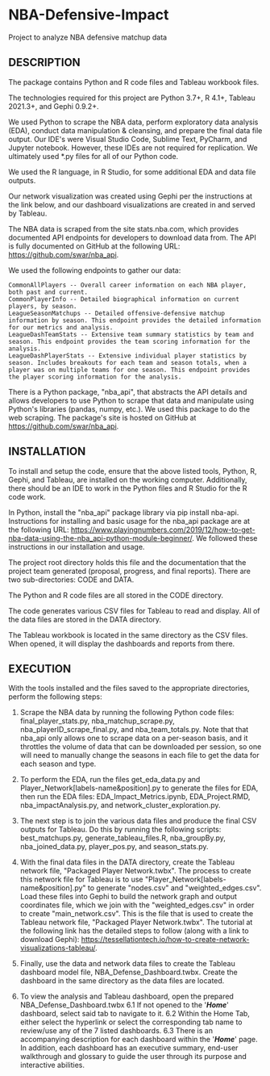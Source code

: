 # NBA-Defensive-Impact
 Project to analyze NBA defensive matchup data


## DESCRIPTION

The package contains Python and R code files and Tableau workbook files. 

The technologies required for this project are Python 3.7+, R 4.1+, Tableau 2021.3+, and Gephi 0.9.2+. 

We used Python to scrape the NBA data, perform exploratory data analysis (EDA), conduct data manipulation & cleansing, and prepare the final data file output. Our IDE's were Visual Studio Code, Sublime Text, PyCharm, and Jupyter notebook. However, these IDEs are not required for replication. We ultimately used *.py files for all of our Python code. 

We used the R language, in R Studio, for some additional EDA and data file outputs. 

Our network visualization was created using Gephi per the instructions at the link below, and our dashboard visualizations are created in and served by Tableau. 

The NBA data is scraped from the site stats.nba.com, which provides documented API endpoints for developers to download data from. The API is fully documented on GitHub at the following URL:  https://github.com/swar/nba_api.

We used the following endpoints to gather our data:

    CommonAllPlayers -- Overall career information on each NBA player, both past and current.
    CommonPlayerInfo -- Detailed biographical information on current players, by season.
    LeagueSeasonMatchups -- Detailed offensive-defensive matchup information by season. This endpoint provides the detailed information for our metrics and analysis.
    LeagueDashTeamStats -- Extensive team summary statistics by team and season. This endpoint provides the team scoring information for the analysis.
    LeagueDashPlayerStats -- Extensive individual player statistics by season. Includes breakouts for each team and season totals, when a player was on multiple teams for one season. This endpoint provides the player scoring information for the analysis.
    
There is a Python package, "nba_api", that abstracts the API details and allows developers to use Python to scrape that data and manipulate using Python's libraries (pandas, numpy, etc.). We used this package to do the web scraping. The package's site is hosted on GitHub at https://github.com/swar/nba_api.


## INSTALLATION

To install and setup the code, ensure that the above listed tools, Python, R, Gephi, and Tableau, are installed on the working computer. Additionally, there should be an IDE to work in the Python files and R Studio for the R code work.

In Python, install the "nba_api" package library via pip install nba-api. Instructions for installing and basic usage for the nba_api package are at the following URL:  https://www.playingnumbers.com/2019/12/how-to-get-nba-data-using-the-nba_api-python-module-beginner/. We followed these instructions in our installation and usage.

The project root directory holds this file and the documentation that the project team generated (proposal, progress, and final reports). There are two sub-directories:  CODE and DATA.

The Python and R code files are all stored in the CODE directory. 

The code generates various CSV files for Tableau to read and display. All of the data files are stored in the DATA directory.

The Tableau workbook is located in the same directory as the CSV files. When opened, it will display the dashboards and reports from there.


## EXECUTION

With the tools installed and the files saved to the appropriate directories, perform the following steps:

1. Scrape the NBA data by running the following Python code files:  final_player_stats.py, nba_matchup_scrape.py, nba_playerID_scrape_final.py, and nba_team_totals.py. Note that that nba_api only allows one to scrape data on a per-season basis, and it throttles the volume of data that can be downloaded per session, so one will need to manually change the seasons in each file to get the data for each season and type.

2. To perform the EDA, run the files get_eda_data.py and Player_Network[labels-name&position].py to generate the files for EDA, then run the EDA files:  EDA_Impact_Metrics.ipynb, EDA_Project.RMD, nba_impactAnalysis.py, and network_cluster_exploration.py.

3. The next step is to join the various data files and produce the final CSV outputs for Tableau. Do this by running the following scripts:  best_matchups.py, generate_tableau_files.R, nba_groupBy.py, nba_joined_data.py, player_pos.py, and season_stats.py.

4. With the final data files in the DATA directory, create the Tableau network file, "Packaged Player Network.twbx". The process to create this network file for Tableau is to use "Player_Network[labels-name&position].py" to generate "nodes.csv" and "weighted_edges.csv". Load these files into Gephi to build the network graph and output coordinates file, which we join with the "weighted_edges.csv" in order to create "main_network.csv". This is the file that is used to create the Tableau network file, "Packaged Player Network.twbx". The tutorial at the following link has the detailed steps to follow (along with a link to download Gephi):  https://tessellationtech.io/how-to-create-network-visualizations-tableau/.

5. Finally, use the data and network data files to create the Tableau dashboard model file, NBA_Defense_Dashboard.twbx. Create the dashboard in the same directory as the data files are located.

6. To view the analysis and Tableau dashboard, open the prepared NBA_Defense_Dashboard.twbx
    6.1 If not opened to the '***Home***' dashboard, select said tab to navigate to it.
    6.2 Within the Home Tab, either select the hyperlink or select the corresponding tab name to review/use any of the 7 listed dashboards. 
    6.3 There is an accompanying description for each dashboard within the '***Home***' page. In addition, each dashboard has an executive summary, end-user walkthrough and glossary to guide the user through its purpose and interactive abilities.


